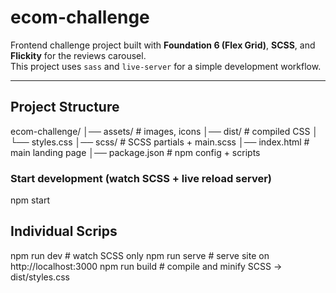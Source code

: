 # ecom-challenge

Frontend challenge project built with **Foundation 6 (Flex Grid)**, **SCSS**, and **Flickity** for the reviews carousel.  
This project uses `sass` and `live-server` for a simple development workflow.

---

## Project Structure
ecom-challenge/
│── assets/           # images, icons
│── dist/             # compiled CSS
│   └── styles.css
│── scss/             # SCSS partials + main.scss
│── index.html        # main landing page
│── package.json      # npm config + scripts

### Start development (watch SCSS + live reload server)
npm start

## Individual Scrips
npm run dev      # watch SCSS only
npm run serve    # serve site on http://localhost:3000
npm run build    # compile and minify SCSS → dist/styles.css
